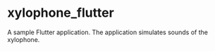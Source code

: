 # xylophone_flutter

A sample Flutter application. The application simulates sounds of the xylophone.
